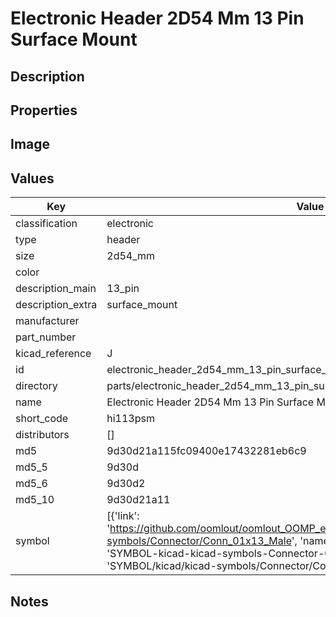 # Electronic Header 2D54 Mm 13 Pin Surface Mount

## Description

## Properties


## Image


## Values

| Key | Value |
| --- | --- |
| classification | electronic |
| type | header |
| size | 2d54_mm |
| color |  |
| description_main | 13_pin |
| description_extra | surface_mount |
| manufacturer |  |
| part_number |  |
| kicad_reference | J |
| id | electronic_header_2d54_mm_13_pin_surface_mount |
| directory | parts/electronic_header_2d54_mm_13_pin_surface_mount |
| name | Electronic Header 2D54 Mm 13 Pin Surface Mount |
| short_code | hi113psm |
| distributors | [] |
| md5 | 9d30d21a115fc09400e17432281eb6c9 |
| md5_5 | 9d30d |
| md5_6 | 9d30d2 |
| md5_10 | 9d30d21a11 |
| symbol | [{'link': 'https://github.com/oomlout/oomlout_OOMP_eda_V2/tree/main/SYMBOL/kicad/kicad-symbols/Connector/Conn_01x13_Male', 'name': 'Connector : Conn_01x13_Male', 'id': 'SYMBOL-kicad-kicad-symbols-Connector-Conn_01x13_Male', 'directory': 'SYMBOL/kicad/kicad-symbols/Connector/Conn_01x13_Male/'}] |

## Notes


